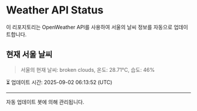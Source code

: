 
# Weather API Status

이 리포지토리는 OpenWeather API를 사용하여 서울의 날씨 정보를 자동으로 업데이트합니다.

## 현재 서울 날씨
> 서울의 현재 날씨: broken clouds, 온도: 28.71°C, 습도: 46%

⏳ 업데이트 시간: 2025-09-02 06:13:52 (UTC)

---
자동 업데이트 봇에 의해 관리됩니다.
